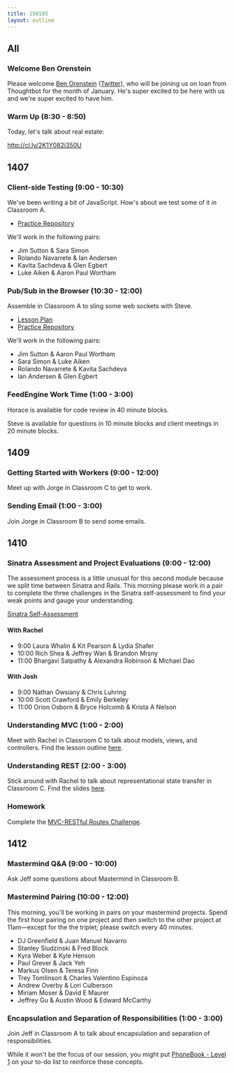 ```yaml
---
title: 150105
layout: outline
---
```


## All

### Welcome Ben Orenstein

Please welcome [Ben Orenstein](http://codeulate.com/about/) ([Twitter](http://codeulate.com/about/)), who will be joining us on loan from Thoughtbot for the month of January. He's super excited to be here with us and we're super excited to have him.

### Warm Up (8:30 - 8:50)

Today, let's talk about real estate:

http://cl.ly/2K1Y082i350U

## 1407

### Client-side Testing (9:00 - 10:30)

We've been writing a bit of JavaScript. How's about we test some of it in Classroom A.

* [Practice Repository](https://github.com/turingschool-examples/testing-javascript)

We'll work in the following pairs:

* Jim Sutton & Sara Simon
* Rolando Navarrete & Ian Andersen
* Kavita Sachdeva & Glen Egbert
* Luke Aiken & Aaron Paul Wortham

### Pub/Sub in the Browser (10:30 - 12:00)

Assemble in Classroom A to sling some web sockets with Steve.

* [Lesson Plan](https://github.com/turingschool/lesson_plans/blob/master/ruby_04-apis_and_scalability/pubsub_in_the_browser.markdown)
* [Practice Repository](https://github.com/turingschool-examples/slacker-web)

We'll work in the following pairs:

* Jim Sutton & Aaron Paul Wortham
* Sara Simon & Luke Aiken
* Rolando Navarrete & Kavita Sachdeva
* Ian Andersen & Glen Egbert


### FeedEngine Work Time (1:00 - 3:00)

Horace is available for code review in 40 minute blocks.

Steve is available for questions in 10 minute blocks and client meetings in 20 minute blocks.

## 1409

### Getting Started with Workers (9:00 - 12:00)

Meet up with Jorge in Classroom C to get to work.

### Sending Email (1:00 - 3:00)

Join Jorge in Classroom B to send some emails.

## 1410

### Sinatra Assessment and Project Evaluations (9:00 - 12:00)

The assessment process is a little unusual for this second module because we split time between Sinatra and Rails. This morning please work in a pair to complete the three challenges in the Sinatra self-assessment to find your weak points and gauge your understanding.

[Sinatra Self-Assessment](http://tutorials.jumpstartlab.com/academy/assessments/sinatra_cms.html)

#### With Rachel

* 9:00 Laura Whalin & Kit Pearson & Lydia Shafer
* 10:00 Rich Shea & Jeffrey Wan & Brandon Mrsny
* 11:00 Bhargavi Satpathy & Alexandra Robinson & Michael Dao

#### With Josh

* 9:00 Nathan Owsiany & Chris Luhring
* 10:00 Scott Crawford & Emily Berkeley
* 11:00 Orion Osborn & Bryce Holcomb & Krista A Nelson

### Understanding MVC (1:00 - 2:00)

Meet with Rachel in Classroom C to talk about models, views, and controllers. Find the lesson outline [here](https://github.com/turingschool/lesson_plans/blob/master/ruby_02-web_applications_with_ruby/intro_to_mvc.markdown).

### Understanding REST (2:00 - 3:00)

Stick around with Rachel to talk about representational state transfer in Classroom C. Find the slides [here](https://www.dropbox.com/sh/n3c9yh9ierfz20w/AAATZ_03qKZG-lTkSgZNFrl9a?dl=0).

### Homework

Complete the [MVC-RESTful Routes Challenge](https://github.com/turingschool/challenges/blob/master/mvc-routes.markdown).

## 1412

### Mastermind Q&A (9:00 - 10:00)

Ask Jeff some questions about Mastermind in Classroom B.

### Mastermind Pairing (10:00 - 12:00)

This morning, you'll be working in pairs on your mastermind projects. Spend the first hour pairing on one project and then switch to the other project at 11am—except for the the triplet; please switch every 40 minutes.

* DJ Greenfield & Juan Manuel Navarro
* Stanley Siudzinski & Fred Block
* Kyra Weber & Kyle Henson
* Paul Grever & Jack Yeh
* Markus Olsen & Teresa Finn
* Trey Tomlinson & Charles Valentino Espinoza
* Andrew Overby & Lori Culberson
* Miriam Moser & David E Maurer
* Jeffrey Gu & Austin Wood & Edward McCarthy

### Encapsulation and Separation of Responsibilities (1:00 - 3:00)

Join Jeff in Classroom A to talk about encapsulation and separation of responsibilities.

While it won't be the focus of our session, you might put [PhoneBook - Level 1](http://tutorials.jumpstartlab.com/academy/workshops/phonebook-csv-tdd/phone_book_i.html)
on your to-do list to reinforce these concepts.
